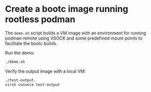 # Create a bootc image running rootless podman

The `demo.sh` script builds a VM image with an environment for running podman remote using VSOCK and some predefined 
mount points to facilitate the bootc builds.

Run the demo:
```bash
./demo.sh
```

Verify the output image with a local VM:
```bash
./test-output.
virsh console test-output
```
